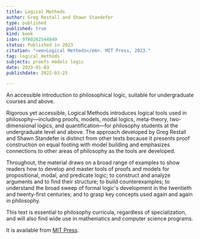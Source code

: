 ```yaml
---
title: Logical Methods
author: Greg Restall and Shawn Standefer
type: published
published: true
kind: book
isbn: 9780262544849
status: Published in 2023
citation: "<em>Logical Methods</em>. MIT Press, 2023."
tag: logical_methods
subjects: proofs models logic
date: 2023-01-03
publishdate: 2022-03-25

---
```

An accessible introduction to philosophical logic, suitable for undergraduate courses and above.

Rigorous yet accessible, Logical Methods introduces logical tools used in philosophy—including proofs, models, modal logics, meta-theory, two-dimensional logics, and quantification—for philosophy students at the undergraduate level and above. The approach developed by Greg Restall and Shawn Standefer is distinct from other texts because it presents proof construction on equal footing with model building and emphasizes connections to other areas of philosophy as the tools are developed.

Throughout, the material draws on a broad range of examples to show readers how to develop and master tools of proofs and models for propositional, modal, and predicate logic; to construct and analyze arguments and to find their structure; to build counterexamples; to understand the broad sweep of formal logic's development in the twentieth and twenty-first centuries; and to grasp key concepts used again and again in philosophy.

This text is essential to philosophy curricula, regardless of specialization, and will also find wide use in mathematics and computer science programs.



It is available from [MIT Press](https://mitpress.mit.edu/9780262544849/).